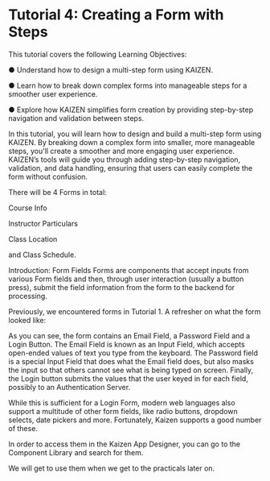 # Tutorial 4: Creating a Form with Steps

This tutorial covers the following Learning Objectives:

● Understand how to design a multi-step form using KAIZEN.

● Learn how to break down complex forms into manageable steps for a smoother user 	experience.

● Explore how KAIZEN simplifies form creation by providing step-by-step navigation and 	validation between steps.

In this tutorial, you will learn how to design and build a multi-step form using KAIZEN. By breaking down a complex form into smaller, more manageable steps, you'll create a smoother and more engaging user experience. KAIZEN’s tools will guide you through adding step-by-step navigation, validation, and data handling, ensuring that users can easily complete the form without confusion.

There will be 4 Forms in total:

Course Info







Instructor Particulars

Class Location







and Class Schedule.







Introduction: Form Fields 
Forms are components that accept inputs from various Form fields and then, through user interaction (usually a button press), submit the field information from the form to the backend for processing.

Previously, we encountered forms in Tutorial 1. A refresher on what the form looked like:

As you can see, the form contains an Email Field, a Password Field and a Login Button. The Email Field is known as an Input Field, which accepts open-ended values of text you type from the keyboard. The Password field is a special Input Field that does what the Email field does, but also masks the input so that others cannot see what is being typed on screen. Finally, the Login button submits the values that the user keyed in for each field, possibly to an Authentication Server.

While this is sufficient for a Login Form, modern web languages also support a multitude of other form fields, like radio buttons, dropdown selects, date pickers and more. Fortunately, Kaizen supports a good number of these.

In order to access them in the Kaizen App Designer, you can go to the Component Library and search for them.

We will get to use them when we get to the practicals later on.





